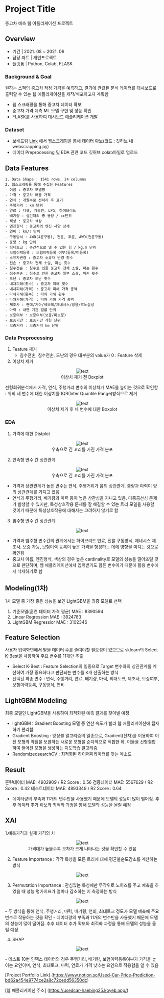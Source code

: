 # Project Title

중고차 예측 웹 어플리케이션 프로젝트 

## Overview

- 기간  |  2021. 08 ~ 2021. 09
- 담당 파트 |  개인프로젝트
- 플랫폼 |  Python, Colab, FLASK

### Background & Goal

원하는 스펙의 중고차 적정 가격을 예측하고, 결과에 관련된 분석 데이터를 대시보드로 출력할 수 있는 웹 애플리케이션을 제작/배포하고자 계획함
- 웹 스크래핑을 통해 중고차 데이터 확보
- 중고차 가격 예측 ML 모델 구현 및 성능 확인 
- FLASK를 사용하여 대시보드 애플리케이션 개발 

### Dataset

- 보배드림 [Link](https://www.bobaedream.co.kr/) 에서 웹스크래핑을 통해 데이터 확보(코드 : 깃허브 내 webscrapping.py)
- 데이터 Preprocessing 및 EDA 관련 코드 깃허브 colab파일로 업로드

## Data Features

```
1. Data Shape : 1541 rows, 24 columns
2. 웹스크래핑을 통해 수집한 Features 
- 이름 : 중고차 모델명
- 가격 : 중고차 매물 가격
- 연식 : 개월수로 전처리 후 표기
- 주행거리 : km 단위
- 연료 : 디젤, 가솔린, LPG, 하이브리드
- 배기량 : 실린더의 총 용량 / cc단위
- 색상 : 중고차 색상
- 엔진형식 : 중고차의 엔진 사양 상세
- 연비 : km/ℓ 단위
- 구동방식 : 4WD(4륜구동), 전륜, 후륜, AWD(전륜구동)
- 중량 : kg 단위
- 최대토크 : 순간적으로 낼 수 있는 힘 / kg.m 단위
- 보험이력등록 : 보험이력등록 여부(등록/미등록)
- 소유자변경 : 중고차 소유자 변경 횟수
- 전손 : 중고차 전체 소실, 파손 횟수
- 침수전손 : 침수로 인한 중고차 전체 소실, 파손 횟수
- 침수분손 : 침수로 인한 중고차 일부 소실, 파손 횟수
- 도난 : 중고차 도난 횟수
- 내차피해(횟수) : 중고차 피해 횟수
- 내차피해(가격) : 중고차 피해 가격 총액
- 타차가해(횟수) : 타차 가해 횟수 
- 타차가해(가격) : 타차 가해 가격 총액
- 제조사 : 현대/기아/쉐보레/제네시스/쌍용/르노삼성
- 마력 : 내연 기관 일률 단위
- 보증여부 : 보증여부(보증/미보증)
- 보증기간 : 보증기간 개월 단위
- 보증거리 : 보증거리 km 단위

```

### Data Preprocessing

1. Feature 제거
    - 침수전손, 침수전손, 도난의 경우 대부분의 value가 0 : Feature 삭제
2. 이상치 제거
<p align="center">
  <img src="https://github.com/mugan1/Used_Car_Prediction/assets/71809159/4c887399-6d01-4d6d-a0de-be736d691ddd" alt="text" width="number" />
  <br> 이상치 제거 전 Boxplot
</p>

선형회귀분석에서 가격, 연식, 주행거리 변수의 이상치가 MAE를 높이는 것으로 확인함 : 위의 세 변수에 대한 이상치를 IQR(Inter Quantile Range)방식으로 제거 

<p align="center">
  <img src="https://github.com/mugan1/Used_Car_Prediction/assets/71809159/89d2ec08-778e-48db-b840-33f5859a315b" alt="text" width="number" />
  <br> 이상치 제거 후 세 변수에 대한 Boxplot
</p>


### EDA

1. 가격에 대한 Distplot

<p align="center">
  <img src="https://github.com/mugan1/Used_Car_Prediction/assets/71809159/c4c5dc5c-ad90-41eb-92b7-c2e4857f649b" alt="text" width="number" />
  <br> 우측으로 긴 꼬리를 가진 가격 분포
</p>

2. 연속형 변수 간 상관관계 
<p align="center">
  <img src="https://github.com/mugan1/Used_Car_Prediction/assets/71809159/2f2665b2-0e28-4604-985e-11013b9723ed" alt="text" width="number" />
  <br> 우측으로 긴 꼬리를 가진 가격 분포
</p>

  - 가격과 상관관계가 높은 변수는 연식, 주행거리가 음의 상관관계, 중량과 마력이 양의 상관관계를 가지고 있음 
  - 연식과 주행거리, 배기량과 마력 등이 높은 상관성을 지니고 있음. 다중공선성 문제가 발생할 수 있지만, 특성상호작용 문제를 잘 해결할 수 있는 트리 모델을 사용할 것이기 때문에 특성상호작용에 대해서는 고려하지 않기로 함

3. 범주형 변수 간 상관관계
<p align="center">
  <img src="https://github.com/mugan1/Used_Car_Prediction/assets/71809159/67857d7c-7f1c-4bc5-b068-6d84d5747afc" alt="text" width="number" />
</p>

  - 가격과 범주형 변수간의 관계에서는 하이브리드 연료, 전륜 구동방식, 제네시스 제조사, 보증 가능, 보험이력 등록이 높은 가격을 형성하는 데에 영향을 미치는 것으로 확인됨
  - 중고차 이름, 엔진형식, 색상의 경우 높은 cardinality로 모델의 성능을 떨어뜨릴 것으로 판단하며, 웹 애플리케이션에서 입력받기도 힘든 변수이기 때문에 활용 변수에서 삭제하기로 함 

   
## Modeling(1차)

1차 모델 중 가장 좋은 성능을 보인 LightGBM을 최종 모델로 선택

1. 기준모델(훈련 데이터 가격 평균) MAE : 8390594
2. Linear Regression MAE : 3924783
3. LightGBM Regressior MAE : 3102346

## Feature Selection

사용자 입력화면에서 받을 데이터 수를 줄여야할 필요성이 있으므로 sklearn의 Select K-Best을 사용하여 주요 변수를 11개만 추출
- Select K-Best : Feature Selection의 일종으로 Target 변수와의 상관관계를 계산하여 가장 중요하다고 판단되는 변수를 K개 산출하는 방식
- 선택된 최종 변수 : 연식, 주행거리, 연료, 배기량, 마력, 최대토크, 제조사, 보증여부, 보험이력등록, 구동방식, 연비
  
## LightGBM Modeling

최종 모델인 LightGBM을 사용하여 최적화된 예측 결과를 찾아낼 예정
- lightGBM : Gradient Boosting 모델 중 연산 속도가 빨라 웹 애플리케이션에 탑재하기 편리함
- Gradient Boosting : 앙상블 알고리즘의 일종으로, Gradient(잔차)를 이용하여 이전 모형의 약점을 보완하는 새로운 모형을 순차적으로 적합한 뒤, 이들을 선형결합하여 얻어진 모형을 생성하는 지도학습 알고리즘 
- RandomizedsearchCV : 최적화된 하이퍼파라미터를 찾는 메소드 

## Result

훈련데이터 MAE:  4902909 / R2 Score : 0.56
검증데이터 MAE:  5567629 / R2 Score : 0.42
테스트데이터 MAE:  4893349 / R2 Score : 0.64
- 데이터량의 부족과 11개의 변수만을 사용했기 때문에 모델의 성능이 많이 떨어짐. 추후 데이터 추가 확보와 최적화 과정을 통해 모델의 성능을 올릴 예정

## XAI

1.예측가격과 실제 가격의 차

<p align="center">
  <img src="https://github.com/mugan1/Used_Car_Prediction/assets/71809159/e4cc2822-e1e1-4136-a96d-77c34a029d2b" alt="text" width="number" />
    <br>가격대가 높을수록 오차가 크게 나타나는 것을 확인할 수 있음
</p>
    
2. Feature Importance : 각각 특성을 모든 트리에 대해 평균불순도감소를 계산하는 방식
   
<p align="center">
  <img src="https://github.com/mugan1/Used_Car_Prediction/assets/71809159/ffaecaa3-bd8b-4e85-9405-b83d93a2aed6" alt="text" width="number" />
</p>

3. Permutation Importance : 관심있는 특성에만 무작위로 노이즈를 주고 예측을 하였을 때 성능 평가지표가 얼마나 감소하는 지 측정하는 방식

<p align="center">
  <img src="https://github.com/mugan1/Used_Car_Prediction/assets/71809159/38e14078-4f8b-425b-bbe3-a1ad345fa789" alt="text" width="number" /><br>
</p>
- 두 방식을 통해 연식, 주행거리, 마력, 배기량, 연비, 최대토크 정도가 모델 예측에 주요 변수로 작용하는 것을 확인
- 데이터량의 부족과 11개의 변수만을 사용했기 때문에 모델의 성능이 많이 떨어짐. 추후 데이터 추가 확보와 최적화 과정을 통해 모델의 성능을 올릴 예정    

4. SHAP
   
<p align="center">
  <img src="https://github.com/mugan1/Used_Car_Prediction/assets/71809159/b372c7a2-a773-4efb-9426-6e6a5ce795b3" alt="text" width="number" /><br>
</p> 
- 테스트 10번 인덱스 데이터의 경우 주행거리, 배기량, 보험이력등록여부가 가격을 높이는 요인이며, 연식, 최대토크, 마력, 연료가 가격 낮추는 요인으로 작용함을 알 수 있음




[Project Portfolio Link] (https://www.notion.so/Used-Car-Price-Prediction-bd62a454e9774ce2a8c72cedd56350dc)

[웹 애플리케이션 주소] (https://usedcar-haebing25.koyeb.app/)
